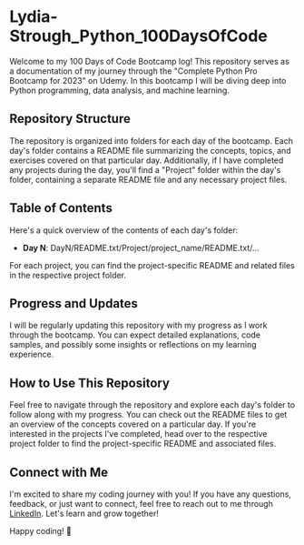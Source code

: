 # Lydia-Strough_Python_100DaysOfCode

Welcome to my 100 Days of Code Bootcamp log! This repository serves as a documentation of my journey through the "Complete Python Pro Bootcamp for 2023" on Udemy. In this bootcamp I will be diving deep into Python programming, data analysis, and machine learning.

## Repository Structure

The repository is organized into folders for each day of the bootcamp. Each day's folder contains a README file summarizing the concepts, topics, and exercises covered on that particular day. Additionally, if I have completed any projects during the day, you'll find a "Project" folder within the day's folder, containing a separate README file and any necessary project files.

## Table of Contents

Here's a quick overview of the contents of each day's folder:

- **Day N**: DayN/README.txt/Project/project_name/README.txt/...

For each project, you can find the project-specific README and related files in the respective project folder.

## Progress and Updates

I will be regularly updating this repository with my progress as I work through the bootcamp. You can expect detailed explanations, code samples, and possibly some insights or reflections on my learning experience.

## How to Use This Repository

Feel free to navigate through the repository and explore each day's folder to follow along with my progress. You can check out the README files to get an overview of the concepts covered on a particular day. If you're interested in the projects I've completed, head over to the respective project folder to find the project-specific README and associated files.

## Connect with Me

I'm excited to share my coding journey with you! If you have any questions, feedback, or just want to connect, feel free to reach out to me through [LinkedIn](https://www.linkedin.com/in/lydia-strough/). Let's learn and grow together!

Happy coding! 🚀
